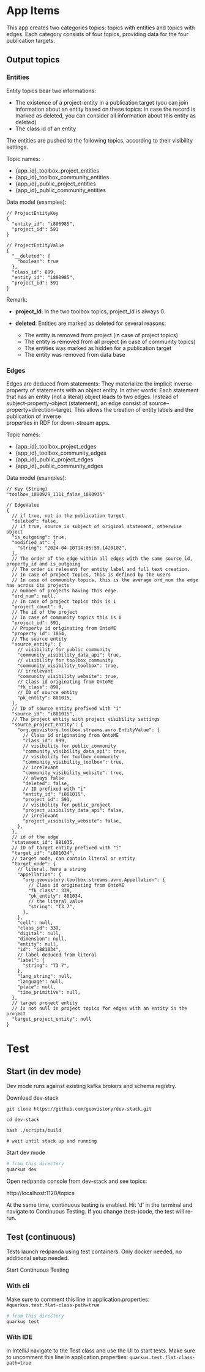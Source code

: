 # App Items

This app creates two categories topics: topics with entities and topics with edges. Each category consists of four
topics, providing data for the four publication targets.

## Output topics

### Entities

Entity topics bear two informations:

- The existence of a project-entity in a publication target (you can join information about an entity based on these
  topics: in case the record is marked as deleted, you can consider all information about this entity as deleted)
- The class id of an entity

The entities are pushed to the following topics, according to their visibility settings.

Topic names:

- {app_id}_toolbox_project_entities
- {app_id}_toolbox_community_entities
- {app_id}_public_project_entities
- {app_id}_public_community_entities

Data model (examples):

```json5
// ProjectEntityKey
{
  "entity_id": "i880985",
  "project_id": 591
}
```

```json5
// ProjectEntityValue
{
  "__deleted": {
    "boolean": true
  },
  "class_id": 899,
  "entity_id": "i880985",
  "project_id": 591
}
```

Remark:

- **project_id**: In the two toolbox topics, project_id is always 0.

- **deleted**: Entities are marked as deleted for several reasons:
  - The entity is removed from project
    (in case of project topics)
  - The entity is removed from all project (in case of community topics)
  - The entities was marked as hidden for a publication target
  - The entity was removed from data base

### Edges

Edges are deduced from statements: They materialize the implicit inverse property of statements
with an object entity. In other words: Each statement that has an entity (not a literal) object
leads to two edges. Instead of subject-property-object (statement), an edge consist of
source–property+direction–target. This allows the creation of entity labels and the publication of inverse  
properties in RDF for down-stream apps.

Topic names:

- {app_id}_toolbox_project_edges
- {app_id}_toolbox_community_edges
- {app_id}_public_project_edges
- {app_id}_public_community_edges

Data model (examples):

```json5
// Key (String)
"toolbox_i880929_1111_false_i880935"
```

```json5
// EdgeValue
{
  // if true, not in the publication target
  "deleted": false,
  // if true, source is subject of original statement, otherwise object
  "is_outgoing": true,
  "modified_at": {
    "string": "2024-04-10T14:05:59.142010Z",
  },
  // The order of the edge within all edges with the same source_id, property_id and is_outgoing
  // The order is relevant for entity label and full text creation.
  // In case of project topics, this is defined by the users
  // In case of community topics, this is the average ord_num the edge has across its projects
  // number of projects having this edge.
  "ord_num": null,
  // In case of project topics this is 1
  "project_count": 0,
  // The id of the project
  // In case of community topics this is 0
  "project_id": 591,
  // Property id originating from OntoME
  "property_id": 1864,
  // The source entity
  "source_entity": {
    // visibility for public_community
    "community_visibility_data_api": true,
    // visibility for toolbox_community
    "community_visibility_toolbox": true,
    // irrelevant
    "community_visibility_website": true,
    // Class id originating from OntoME
    "fk_class": 899,
    // ID of source entity
    "pk_entity": 881015,
  },
  // ID of source entity prefixed with "i"
  "source_id": "i881015",
  // The project entity with project visibility settings
  "source_project_entity": {
    "org.geovistory.toolbox.streams.avro.EntityValue": {
      // Class id originating from OntoME
      "class_id": 899,
      // visibility for public_community
      "community_visibility_data_api": true,
      // visibility for toolbox_community
      "community_visibility_toolbox": true,
      // irrelevant
      "community_visibility_website": true,
      // always false
      "deleted": false,
      // ID prefixed with "i"
      "entity_id": "i881015",
      "project_id": 591,
      // visibility for public_project
      "project_visibility_data_api": false,
      // irrelevant
      "project_visibility_website": false,
    },
  },
  // id of the edge
  "statement_id": 881035,
  // ID of target entity prefixed with "i"
  "target_id": "i881034",
  // target node, can contain literal or entity
  "target_node": {
    // literal, here a string
    "appellation": {
      "org.geovistory.toolbox.streams.avro.Appellation": {
        // Class id originating from OntoME
        "fk_class": 339,
        "pk_entity": 881034,
        // the literal value
        "string": "T3 7",
      },
    },
    "cell": null,
    "class_id": 339,
    "digital": null,
    "dimension": null,
    "entity": null,
    "id": "i881034",
    // label deduced from literal
    "label": {
      "string": "T3 7",
    },
    "lang_string": null,
    "language": null,
    "place": null,
    "time_primitive": null,
  },
  // target project entity 
  // is not null in project topics for edges with an entity in the project
  "target_project_entity": null
}
```

# Test

## Start (in dev mode)

Dev mode runs against existing kafka brokers and schema registry.

Download dev-stack

```text
git clone https://github.com/geovistory/dev-stack.git

cd dev-stack

bash ./scripts/build

# wait until stack up and running
```

Start dev mode

```bash
# from this directory
quarkus dev
```

Open redpanda console from dev-stack and see topics:

http://localhost:1120/topics

At the same time, continuous testing is enabled. Hit 'd' in the terminal and navigate to Continuous Testing.
If you change (test-)code, the test will re-run.

## Test (continuous)

Tests launch redpanda using test containers. Only docker needed, no additional setup needed.

Start Continuous Testing

### With cli

Make sure to comment this line in application.properties:
`#quarkus.test.flat-class-path=true`

```bash
# from this directory
quarkus test
```

### With IDE

In IntelliJ navigate to the Test class and use the UI to start tests.
Make sure to uncomment this line in application.properties:
`quarkus.test.flat-class-path=true`
